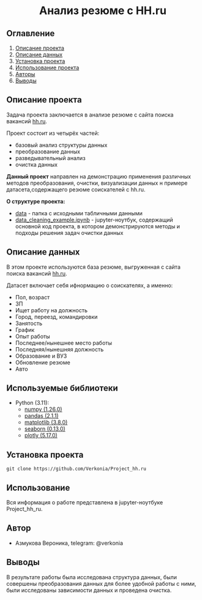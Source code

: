 
# <center> Анализ резюме с HH.ru </center>
## Оглавление
1. [Описание проекта](#Описание-проекта)
2. [Описание данных](#Описание-данных)
3. [Установка проекта](#Установка-проекта)
4. [Использование проекта](#использование)
5. [Авторы](#автор)
6. [Выводы](#выводы)

## Описание проекта

Задача проекта заключается в анализе резюме с сайта поиска вакансий [hh.ru](https://hh.ru/).

Проект состоит из четырёх частей:
* базовый анализ структуры данных
* преобразование данных
* разведывательный анализ
* очистка данных

**Данный проект** направлен на демонстрацию применения различных методов преобразования, очистки, визуализации данных н примере датасета,содержащего резюме соискателей с hh.ru.

**О структуре проекта:**
* [data](https://drive.google.com/drive/folders/1penlxwZldtYKDzaTl_Vy_qozAn4LaPOO?usp=sharing) - папка с исходными табличными данными
* [data_cleaning_example.ipynb](./data_cleaning_example.ipynb) - jupyter-ноутбук, содержащий основной код проекта, в котором демонстрируются методы и подходы решения задач очистки данных


## Описание данных
В этом проекте используются база резюме, выгруженная с сайта поиска вакансий [hh.ru](https://hh.ru/).
 
Датасет включает себя ифнормацию о соискателях, а именно:
* Пол, возраст
* ЗП
* Ищет работу на должность
* Город, переезд, командировки
* Занятость
* График
* Опыт работы
* Последнее/нынешнее место работы
* Последняя/нынешняя должность
* Образование и ВУЗ
* Обновление резюме
* Авто  

## Используемые библиотеки
* Python (3.11):
    * [numpy (1.26.0)](https://numpy.org)
    * [pandas (2.1.1)](https://pandas.pydata.org)
    * [matplotlib (3.8.0)](https://matplotlib.org)
    * [seaborn (0.13.0)](https://seaborn.pydata.org)
    * [plotly (5.17.0)](https://plotly.com/python/)

## Установка проекта

```
git clone https://github.com/Verkonia/Project_hh.ru
```

## Использование
Вся информация о работе представлена в jupyter-ноутбуке Project_hh_ru.

## Автор

* Азмукова Вероника, telegram: @verkonia

## Выводы

В результате работы была исследована структура данных, были совершены преобразования данных для более удобной работы с ними, были исследованы зависимости данных и проведена очистка.